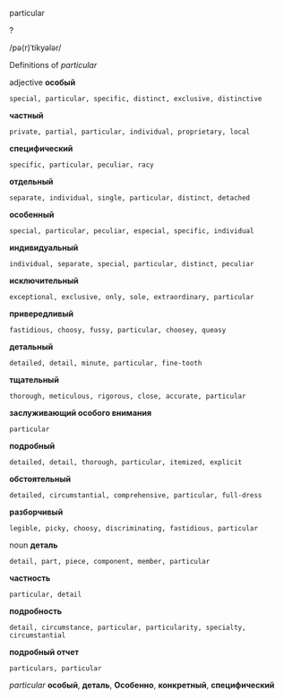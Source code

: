 particular

?

/pə(r)ˈtikyələr/

Definitions of _particular_

adjective
**особый**

    special, particular, specific, distinct, exclusive, distinctive
**частный**

    private, partial, particular, individual, proprietary, local
**специфический**

    specific, particular, peculiar, racy
**отдельный**

    separate, individual, single, particular, distinct, detached
**особенный**

    special, particular, peculiar, especial, specific, individual
**индивидуальный**

    individual, separate, special, particular, distinct, peculiar
**исключительный**

    exceptional, exclusive, only, sole, extraordinary, particular
**привередливый**

    fastidious, choosy, fussy, particular, choosey, queasy
**детальный**

    detailed, detail, minute, particular, fine-tooth
**тщательный**

    thorough, meticulous, rigorous, close, accurate, particular
**заслуживающий особого внимания**

    particular
**подробный**

    detailed, detail, thorough, particular, itemized, explicit
**обстоятельный**

    detailed, circumstantial, comprehensive, particular, full-dress
**разборчивый**

    legible, picky, choosy, discriminating, fastidious, particular

noun
**деталь**

    detail, part, piece, component, member, particular
**частность**

    particular, detail
**подробность**

    detail, circumstance, particular, particularity, specialty, circumstantial
**подробный отчет**

    particulars, particular

_particular_
**особый**, **деталь**, **Особенно**, **конкретный**, **специфический**